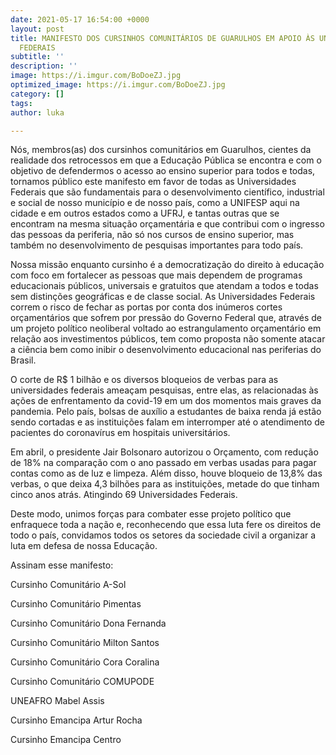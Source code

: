 ```yaml
---
date: 2021-05-17 16:54:00 +0000
layout: post
title: MANIFESTO DOS CURSINHOS COMUNITÁRIOS DE GUARULHOS EM APOIO ÀS UNIVERSIDADES
  FEDERAIS
subtitle: ''
description: ''
image: https://i.imgur.com/BoDoeZJ.jpg
optimized_image: https://i.imgur.com/BoDoeZJ.jpg
category: []
tags: 
author: luka

---
```

Nós, membros(as) dos cursinhos comunitários em Guarulhos, cientes da realidade dos retrocessos em que a Educação Pública se encontra e com o objetivo de defendermos o acesso ao ensino superior para todos e todas, tornamos público este manifesto em favor de todas as Universidades Federais que são fundamentais para o desenvolvimento científico, industrial e social de nosso município e de nosso país, como a UNIFESP aqui na cidade e em outros estados como a UFRJ, e tantas outras que se encontram na mesma situação orçamentária e que contribui com o ingresso das pessoas da periferia, não só nos cursos de ensino superior, mas também no desenvolvimento de pesquisas importantes para todo país.

Nossa missão enquanto cursinho é a democratização do direito à educação com foco em fortalecer as pessoas que mais dependem de programas educacionais públicos, universais e gratuitos que atendam a todos e todas sem distinções geográficas e de classe social. As Universidades Federais correm o risco de fechar as portas por conta dos inúmeros cortes orçamentários que sofrem por pressão do Governo Federal que, através de um projeto político neoliberal voltado ao estrangulamento orçamentário em relação aos investimentos públicos, tem como proposta não somente atacar a ciência bem como inibir o desenvolvimento educacional nas periferias do Brasil.

O corte de R$ 1 bilhão e os diversos bloqueios de verbas para as universidades federais ameaçam pesquisas, entre elas, as relacionadas às ações de enfrentamento da covid-19 em um dos momentos mais graves da pandemia. Pelo país, bolsas de auxílio a estudantes de baixa renda já estão sendo cortadas e as instituições falam em interromper até o atendimento de pacientes do coronavírus em hospitais universitários.

Em abril, o presidente Jair Bolsonaro autorizou o Orçamento, com redução de 18% na comparação com o ano passado em verbas usadas para pagar contas como as de luz e limpeza. Além disso, houve bloqueio de 13,8% das verbas, o que deixa 4,3 bilhões para as instituições, metade do que tinham cinco anos atrás. Atingindo 69 Universidades Federais.

Deste modo, unimos forças para combater esse projeto político que enfraquece toda a nação e, reconhecendo que essa luta fere os direitos de todo o país, convidamos todos os setores da sociedade civil a organizar a luta em defesa de nossa Educação.

Assinam esse manifesto:

Cursinho Comunitário A-Sol

Cursinho Comunitário Pimentas

Cursinho Comunitário Dona Fernanda

Cursinho Comunitário Milton Santos

Cursinho Comunitário Cora Coralina

Cursinho Comunitário COMUPODE

UNEAFRO Mabel Assis

Cursinho Emancipa Artur Rocha 

Cursinho Emancipa Centro